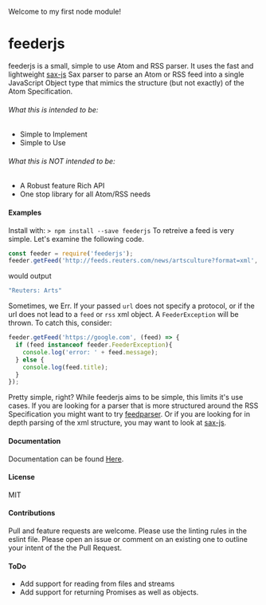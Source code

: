 Welcome to my first node module!

# feederjs 

feederjs is a small, simple to use Atom and RSS parser. It uses the fast and lightweight [sax-js](https://github.com/isaacs/sax-js) Sax parser to parse an Atom or RSS feed into a single JavaScript Object type that mimics the structure (but not exactly) of the Atom Specification.

###### What this is intended to be:
* Simple to Implement
* Simple to Use

###### What this is NOT intended to be:
* A Robust feature Rich API
* One stop library for all Atom/RSS needs

#### Examples
Install with:
```> npm install --save feederjs```
To retreive a feed is very simple. Let's examine the following code.
```javascript
const feeder = require('feederjs');
feeder.getFeed('http://feeds.reuters.com/news/artsculture?format=xml', (feed) => { console.log(feed.title); });
```
would output
```javascript
"Reuters: Arts"
```
Sometimes, we Err. If your passed ``url`` does not specify a protocol, or if the url does not lead to a ``feed`` or ``rss`` xml object. A ``FeederException`` will be thrown.
To catch this, consider:
```javascript
feeder.getFeed('https://google.com', (feed) => {
  if (feed instanceof feeder.FeederException){
    console.log('error: ' + feed.message);
  } else {
    console.log(feed.title);
  }
});
```
Pretty simple, right? While feederjs aims to be simple, this limits it's use cases.
If you are looking for a parser that is more structured around the RSS Specification you might want to try [feedparser](https://github.com/danmactough/node-feedparser).
Or if you are looking for in depth parsing of the xml structure, you may want to look at [sax-js](https://github.com/isaacs/sax-js).

#### Documentation
Documentation can be found [Here](http://feeder.somersdev.com/).

#### License
MIT

#### Contributions
Pull and feature requests are welcome. Please use the linting rules in the eslint file.
Please open an issue or comment on an existing one to outline your intent of the the Pull Request.

#### ToDo
* Add support for reading from files and streams
* Add support for returning Promises as well as objects.